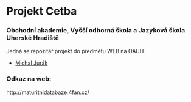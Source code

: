 # Projekt Cetba 
### Obchodní akademie, Vyšší odborná škola a Jazyková škola Uherské Hradiště
 
Jedná se repozitář projekt do předmětu WEB na OAUH

- [Michal Jurák](https://github.com/hotnthot)

### Odkaz na web:
<p>
    http://maturitnidatabaze.4fan.cz/
</p>


